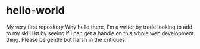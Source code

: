 # hello-world
My very first repository
Why hello there, I'm a writer by trade looking to add to my skill list by seeing if I can get a handle on this whole web development thing. Please be gentle but harsh in the critiques. 
